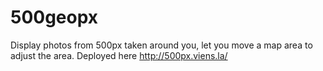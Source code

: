 500geopx
========

Display photos from 500px taken around you, let you move a map area to adjust the area. Deployed here http://500px.viens.la/
